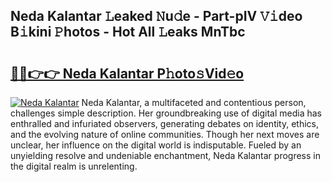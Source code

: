## Neda Kalantar 𝙻eaked 𝙽u𝚍e - Part-pIV 𝚅𝚒deo B𝚒kini 𝙿hotos - Hot All 𝙻eaks MnTbc

# <h2><a href="http://ld59djq.urlbe.top/?page=Neda+Kalantar">🔗🔗👉👉 Neda Kalantar P𝚑oto𝚜Vid𝚎o</a></h2>

[![Neda Kalantar](https://i.imgur.com/eBuTRDB.gif)](http://ld59djq.urlbe.top/?page=Neda+Kalantar)
Neda Kalantar, a multifaceted and contentious person, challenges simple description. Her groundbreaking use of digital media has enthralled and infuriated observers, generating debates on identity, ethics, and the evolving nature of online communities. Though her next moves are unclear, her influence on the digital world is indisputable. Fueled by an unyielding resolve and undeniable enchantment, Neda Kalantar progress in the digital realm is unrelenting.

